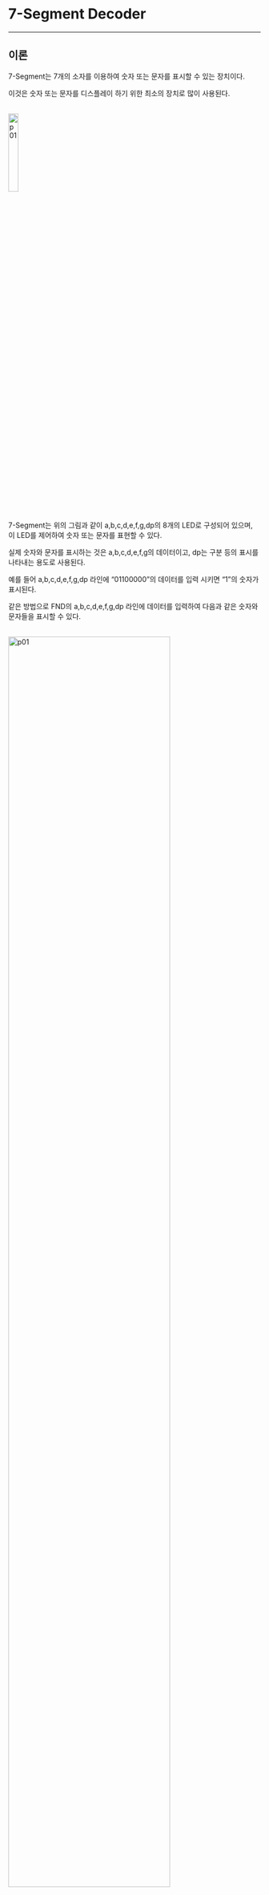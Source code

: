 # 7-Segment Decoder
---
## 이론

7-Segment는 7개의 소자를 이용하여 숫자 또는 문자를 표시할 수 있는 장치이다. 

이것은 숫자 또는 문자를 디스플레이 하기 위한 최소의 장치로 많이 사용된다. 

<br>
<img src="./pds/fnda01.png" alt="p01" style="width: 20%;"><br>
<br>

7-Segment는 위의 그림과 같이 a,b,c,d,e,f,g,dp의 8개의 LED로 구성되어 있으며, 이 LED를 제어하여 숫자 또는 문자를 표현할 수 있다.

실제 숫자와 문자를 표시하는 것은 a,b,c,d,e,f,g의 데이터이고, dp는 구분 등의 표시를 나타내는 용도로 사용된다.

 예를 들어 a,b,c,d,e,f,g,dp 라인에 “01100000”의 데이터를 입력 시키면 “1”의 숫자가 표시된다. 
 
 같은 방법으로 FND의 a,b,c,d,e,f,g,dp 라인에 데이터를 입력하여 다음과 같은 숫자와 문자들을 표시할 수 있다.

<br>
<img src="./pds/fnda02.png" alt="p01" style="width: 80%;"><br>
<br>

다음의 표는 위의 16개의 숫자와 문자를 표시하기 위한 7-Segment 디코더 데이터이다. 

|Display||a|b|c|d|e|f|g|dp|
|:---:|:---:|:---:|:---:|:---:|:---:|:---:|:---:|:---:|:---:|
|0||1|1|1|1|1|1|0|0|
|1||0|1|1|0|0|0|0|0|
|2||1|1|0|1|1|0|1|0|
|3||1|1|1|1|0|0|1|0|
|4||0|1|1|0|0|1|1|0|
|5||1|0|1|1|0|1|1|0|
|6||1|0|1|1|1|1|1|0|
|7||1|1|1|0|0|0|0|0|
|8||1|1|1|1|1|1|1|0|
|9||1|1|1|1|0|1|1|0|
|A||1|1|1|0|1|1|1|0|
|B||0|1|1|1|1|0|0|0|
|C||1|0|0|1|1|1|0|0|
|D||0|1|1|1|1|0|1|0|
|E||1|0|0|1|1|1|1|0|
|F||1|0|0|0|1|1|1|0|

<br>

제어되는 신호가 많기 때문에, 일반적으로 7-Segment 디코더를 사용한다. 

많이 사용되는 TTL 중 7448는 4비트 BCD 입력을 7-Segment에 10진수를 표시하기 위한 데이터로 변경하는 디코더이다. 


<img src="./pds/fnd01.png" alt="p01" style="width: 80%;"><br>
<br>

이 IC가 동작하는 진리표는 아래와 같다. 

|Display|A3|A2|A1|A0||a|b|c|d|e|f|g|dp|
|:---:|:---:|:---:|:---:|:---:|:---:|:---:|:---:|:---:|:---:|:---:|:---:|:---:|:---:|
|0|0|0|0|0||1|1|1|1|1|1|0|0|
|1|0|0|0|1||0|1|1|0|0|0|0|0|
|2|0|0|1|0||1|1|0|1|1|0|1|0|
|3|0|0|1|1||1|1|1|1|0|0|1|0|
|4|0|1|0|0||0|1|1|0|0|1|1|0|
|5|0|1|0|1||1|0|1|1|0|1|1|0|
|6|0|1|1|0||1|0|1|1|1|1|1|0|
|7|0|1|1|1||1|1|1|0|0|0|0|0|
|8|1|0|0|0||1|1|1|1|1|1|1|0|
|9|1|0|0|1||1|1|1|1|0|1|1|0|

---
## **실습 목표**

다음의 회로를 설계하여 실험해 보자.

<br>

<img src="./pds/fnd03.png" alt="p03" style="width: 80%;">


<br>

이 회로의 동작 진리표은 다음과 같다. 

TTL 7448의 진리표

|Display|i3|i2|i1|i0||a|b|c|d|e|f|g|dp|
|:---:|:---:|:---:|:---:|:---:|:---:|:---:|:---:|:---:|:---:|:---:|:---:|:---:|:---:|
|0|0|0|0|0||1|1|1|1|1|1|0|0|
|1|0|0|0|1||0|1|1|0|0|0|0|0|
|2|0|0|1|0||1|1|0|1|1|0|1|0|
|3|0|0|1|1||1|1|1|1|0|0|1|0|
|4|0|1|0|0||0|1|1|0|0|1|1|0|
|5|0|1|0|1||1|0|1|1|0|1|1|0|
|6|0|1|1|0||1|0|1|1|1|1|1|0|
|7|0|1|1|1||1|1|1|0|0|0|0|0|
|8|1|0|0|0||1|1|1|1|1|1|1|0|
|9|1|0|0|1||1|1|1|1|0|1|1|0|

<br>

SACT 장비에서 확인하기 위하여 연결된 장치는 다음과 같다. 

|I3|I2|I1|I0||A|B|C|D|E|F|G|
|:---:|:---:|:---:|:---:|:---:|:---:|:---:|:---:|:---:|:---:|:---:|:---:|
|S7|S6|S5|S4||SEG_A|SEG_B|SEG_C|SEG_D|SEG_E|SEG_F|SEG_G|

<br>

도면에 나와 있는 COM7, COM[6:0]은 7-SEGMENT의 표시되는 위치를 위해 설정한 것으로 8개의 7-Segment 중 첫 번째에 표시되도록 설정하는 부분이다. 

<br>
<img src="./pds/sact-fnd.png" alt="sact-fnd" style="width: 60%;">

<br>



### **설계**

1. 실험을 위해 프로젝트 파일 <a href="./pds/BCD2SEG.zip" download>BCD2SEG.zip</a>을 준비한다. 
<br>

2. 다운로드된 프로젝트의 압축 파일을 d:\work 이동시킨 후, 압축을 푼다.

3. Quartus II를 실행키고, File> Open Project 메뉴를 선택한다. 

<br>

4. 위에서 압축을 푼 위치인, d:\work\BCD2SEG 폴더로 이동 후,BCD2SEG 프로젝트를 OPEN한다. 

<br>

5. File > Open 메뉴를 선택하여 BCD2SEG.bdf 파일을 불러오거나, 프로젝트 왼쪽의 BCD2SEG 부분을 마우스로 더블 클릭한다. 

<br>

6. 아래 그림과 같이 미완성된 도면이 보이는데, 실습 목표에서 설명한 도면으로 완성시키자. 

<img src="./pds/fnd05.png" alt="p05" style="width: 80%;"><br>

<img src="./pds/fnd03.png" alt="p01" style="width: 80%;"><br>

7. 7448 심볼을 블러오고, wire로 심볼을 연결시켜 회로를 완성시킨다.  

<img src="./pds/fnd06.png" alt="p08" style="width: 80%;"><br>

7448 심볼을 마우스로 더블 클릭하면 7448내에 설계된 도면을 확인할 수 있다. 


<img src="./pds/fnd07.png" alt="p08" style="width: 50%;"><br>

<br>

<img src="./pds/fnd07a.png" alt="p08" style="width: 80%;"><br>

<br>



### **컴파일**


8. File > Save 메뉴를 선택하여 저장하고, Processing > Start Compilation 메뉴를 선택하여 컴파일을 진행한다. 

이 컴파일 과정은 설계한 논리 회로에 오류가 없는 지를 검증하고, 프로그래밍 파일과 시뮬레이션 파일을 만드는 과정이다. 

<br><br>


### **시뮬레이션**

9. 컴파일 완료 후, File > Open 메뉴를 선택하고, 나타나는 Open File 창에서 오른쪽 아래 부분의 File Type을 All File(*.*)로 변경한 후, Waveffndm.vwf 파일을 선택한다. 

10. 아래 그림과 같이 Waveffndm 창에서, Simulation > Run Functiona Simulation 메뉴를 선택하여 Functional Simulation을 진행하여, 결과를 확인한다. 

<img src="./pds/ex10.png" alt="p11" style="width: 70%;"><br>

<img src="./pds/fnd08.png" alt="p10" style="width: 80%;"><br>
<br>

### **하드웨어 동작 확인**

11. SACT 장비를 준비한다. USB 케이블과 파워 케이블을 연결하고, 전원 스위치를 눌러 장비에 전원을 인가시킨다. 

12. Quartus 소프트웨어에서 Tool > Programmer 메뉴를 선택한다.

13. Programmer창의 Hardware Setup이 USB Blaster가 연결되어 있는지 확인하고, Start 버튼을 눌러 프로그래밍 하고 장비에서 동작을 확인한다. 

<br>

14. 슬라이드 스위치를 동작시키고, 7-Segment에 출력된 결과를 확인해 보자.


SACT 장비에서 확인하기 위하여 연결된 장치는 다음과 같다. 

|I3|I2|I1|I0||A|B|C|D|E|F|G|
|:---:|:---:|:---:|:---:|:---:|:---:|:---:|:---:|:---:|:---:|:---:|:---:|
|S7|S6|S5|S4||SEG_A|SEG_B|SEG_C|SEG_D|SEG_E|SEG_F|SEG_G|


<br>
<img src="./pds/sact-fnd.png" alt="sact-fnd" style="width: 60%;">

<br>


 









